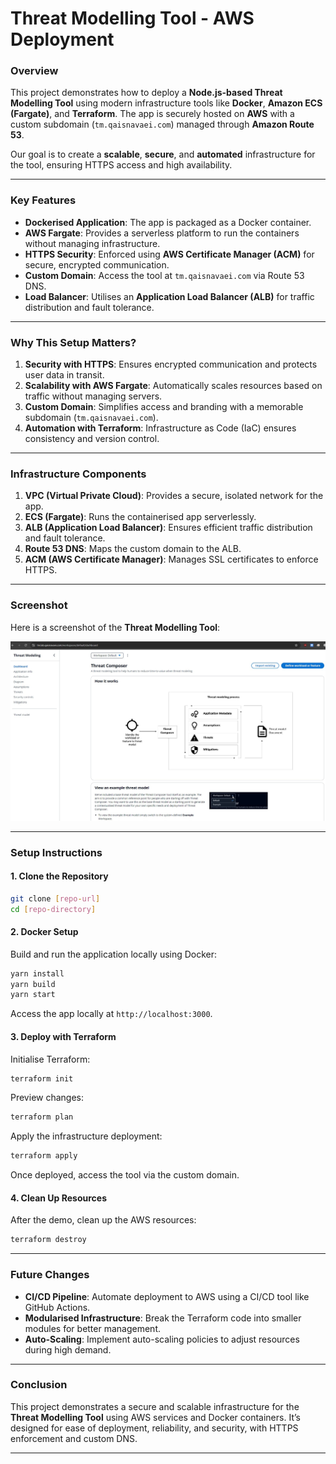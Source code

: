 # **Threat Modelling Tool - AWS Deployment**

### **Overview**

This project demonstrates how to deploy a **Node.js-based Threat Modelling Tool** using modern infrastructure tools like **Docker**, **Amazon ECS (Fargate)**, and **Terraform**. The app is securely hosted on **AWS** with a custom subdomain (`tm.qaisnavaei.com`) managed through **Amazon Route 53**.

Our goal is to create a **scalable**, **secure**, and **automated** infrastructure for the tool, ensuring HTTPS access and high availability.

---

### **Key Features**

- **Dockerised Application**: The app is packaged as a Docker container.
- **AWS Fargate**: Provides a serverless platform to run the containers without managing infrastructure.
- **HTTPS Security**: Enforced using **AWS Certificate Manager (ACM)** for secure, encrypted communication.
- **Custom Domain**: Access the tool at `tm.qaisnavaei.com` via Route 53 DNS.
- **Load Balancer**: Utilises an **Application Load Balancer (ALB)** for traffic distribution and fault tolerance.

---

### **Why This Setup Matters?**

1. **Security with HTTPS**: Ensures encrypted communication and protects user data in transit.
2. **Scalability with AWS Fargate**: Automatically scales resources based on traffic without managing servers.
3. **Custom Domain**: Simplifies access and branding with a memorable subdomain (`tm.qaisnavaei.com`).
4. **Automation with Terraform**: Infrastructure as Code (IaC) ensures consistency and version control.

---

### **Infrastructure Components**

1. **VPC (Virtual Private Cloud)**: Provides a secure, isolated network for the app.
2. **ECS (Fargate)**: Runs the containerised app serverlessly.
3. **ALB (Application Load Balancer)**: Ensures efficient traffic distribution and fault tolerance.
4. **Route 53 DNS**: Maps the custom domain to the ALB.
5. **ACM (AWS Certificate Manager)**: Manages SSL certificates to enforce HTTPS.

---

### **Screenshot**

Here is a screenshot of the **Threat Modelling Tool**:

![App Screenshot](https://github.com/qais20/Threat-composer-app/blob/72f1f95d15f0e5c259a85a5ab655f2be6713ecd8/Screenshot%202024-10-18%20223933.jpg)

---

### **Setup Instructions**

#### **1. Clone the Repository**
```bash
git clone [repo-url]
cd [repo-directory]
```

#### **2. Docker Setup**
Build and run the application locally using Docker:
```bash
yarn install
yarn build
yarn start
```
Access the app locally at `http://localhost:3000`.

#### **3. Deploy with Terraform**

Initialise Terraform:
```bash
terraform init
```

Preview changes:
```bash
terraform plan
```

Apply the infrastructure deployment:
```bash
terraform apply
```

Once deployed, access the tool via the custom domain.

#### **4. Clean Up Resources**
After the demo, clean up the AWS resources:
```bash
terraform destroy
```

---

### **Future Changes**

- **CI/CD Pipeline**: Automate deployment to AWS using a CI/CD tool like GitHub Actions.
- **Modularised Infrastructure**: Break the Terraform code into smaller modules for better management.
- **Auto-Scaling**: Implement auto-scaling policies to adjust resources during high demand.

---

### **Conclusion**

This project demonstrates a secure and scalable infrastructure for the **Threat Modelling Tool** using AWS services and Docker containers. It’s designed for ease of deployment, reliability, and security, with HTTPS enforcement and custom DNS.

---
